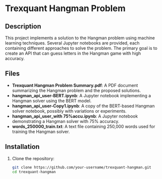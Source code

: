 # Trexquant Hangman Problem

## Description
This project implements a solution to the Hangman problem using machine learning techniques. Several Jupyter notebooks are provided, each containing different approaches to solve the problem. The primary goal is to create an API that can guess letters in the Hangman game with high accuracy.

## Files

- **Trexquant Hangman Problem Summary.pdf**: A PDF document summarizing the Hangman problem and the proposed solutions.
- **hangman_api_user-BERT.ipynb**: A Jupyter notebook implementing a Hangman solver using the BERT model.
- **hangman_api_user-Copy1.ipynb**: A copy of the BERT-based Hangman solver notebook, possibly with variations or experiments.
- **hangman_api_user_with 75%accu.ipynb**: A Jupyter notebook demonstrating a Hangman solver with 75% accuracy.
- **words_250000_train.txt**: A text file containing 250,000 words used for training the Hangman solver.

## Installation

1. Clone the repository:
   ```sh
   git clone https://github.com/your-username/trexquant-hangman.git
   cd trexquant-hangman
